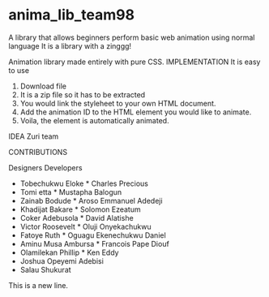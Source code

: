 # anima_lib_team98
A library that allows beginners perform basic web animation using normal language
It is a library with a zinggg!

Animation library made entirely with pure CSS.
IMPLEMENTATION
It is easy to use
1. Download file
2. It is a zip file so it has to be extracted
3. You would link the styleheet to your own HTML document. 
4. Add the animation ID to the HTML element you would like to animate.
5. Voila, the element is automatically animated.

IDEA
Zuri team

CONTRIBUTIONS

Designers                                  Developers
* Tobechukwu Eloke                         * Charles Precious
* Tomi etta                                * Mustapha Balogun
* Zainab Bodude                            * Aroso Emmanuel Adedeji
* Khadijat Bakare                          * Solomon Ezeatum
* Coker Adebusola                          * David Alatishe
* Victor Roosevelt                         * Oluji Onyekachukwu
* Fatoye Ruth                              * Oguagu Ekenechukwu Daniel
* Aminu Musa Ambursa                       * Francois Pape Diouf
* Olamilekan Phillip                       * Ken Eddy
* Joshua Opeyemi Adebisi
* Salau Shukurat


This is a new line.